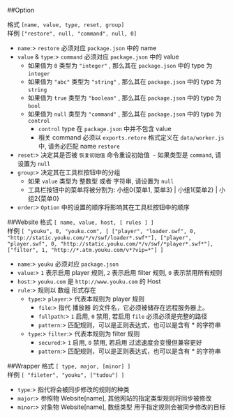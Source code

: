 ##Option

格式 `[name, value, type, reset, group]`</br>
样例 `["restore", null, "command", null, 0]`</br>

- `name`:> `restore` 必须对应 `package.json` 中的 name
- `value` & `type`:> `command` 必须对应 `package.json` 中的 value
  - 如果值为 `0` 类型为 `"integer"` , 那么其在 `package.json` 中的 type 为 `integer`
  - 如果值为 `"abc"` 类型为 `"string"` , 那么其在 `package.json` 中的 type 为 `string`
  - 如果值为 `true` 类型为 `"boolean"` , 那么其在 `package.json` 中的 type 为 `bool`
  - 如果值为 `null` 类型为 `"command"` , 那么其在 `package.json` 中的 type 为 `control`
    - `control` type 在 `package.json` 中并不包含 value
    - 相关 command 必须以 `exports.retore` 格式定义在 `data/worker.js` 中, 请务必匹配 name `restore`
- `reset`:> 决定其是否被 `恢复初始值` 命令重设初始值
  - 如果类型是 `command`, 请设置为 `null`
- `group`:> 决定其在工具栏按钮中的分组
  - 如果 `value` 类型为 整数型 或者 字符串, 请设置为 `null`
  - 工具栏按钮中的菜单将被分割为: 小组0{菜单1, 菜单3} | 小组1{菜单2} | 小组2{菜单0}
- `order`:> `Option` 中的设置的顺序将影响其在工具栏按钮中的顺序

##Website
格式 `[ name, value, host, [ rules ] ]`</br>
样例 `[ "youku", 0, "youku.com", [ ["player", "loader.swf", 0, "http://static.youku.com/*/v/swf/loader*.swf*"], ["player", "player.swf", 0, "http://static.youku.com/*/v/swf/*player*.swf*"], ["filter", 1, "http://*.atm.youku.com/v*?vip=*"] ]`</br>

- `name`:> `youku` 必须对应 `package.json`
- `value`:> `1` 表示启用 player 规则, `2` 表示启用 filter 规则, `0` 表示禁用所有规则
- `host`:> `youku.com` 是 `http://www.youku.com` 的 Host
- `rule`:> 规则以 数组 形式存在
  - `type`:> `player`:> 代表本规则为 player 规则
    - `file`:> 指代 播放器 的文件名，它必须被储存在远程服务器上。
    - `fullpath`:> `1` 启用, `0` 禁用, 若启用 `file` 必须必须是完整的路径
    - `pattern`:> 匹配规则，可以是正则表达式，也可以是含有 * 的字符串
  - `type`:> `filter`:> 代表本规则为 filter 规则
    - `secured`:> `1` 启用, `0` 禁用, 若启用 过滤速度会变慢但兼容更好
    - `pattern`:> 匹配规则，可以是正则表达式，也可以是含有 * 的字符串

##Wrapper
格式 `[ type, major, [minor] ]`</br>
样例 `[ "fileter", "youku", ["tudou"] ]`</br>

- `type`:> 指代将会被同步修改的规则的种类
- `major`:> 参照物 Website[name], 其他网站的指定类型规则将同步被修改
- `minor`:> 对象物 Website[name], 数组类型 用于指定规则会被同步修改的目标
